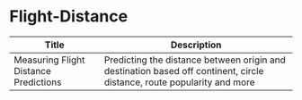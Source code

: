  # Flight-Distance
| Title | Description |
| ----------- |----------- |
| Measuring Flight Distance Predictions | Predicting the distance between origin and destination based off continent, circle distance, route popularity and more|
